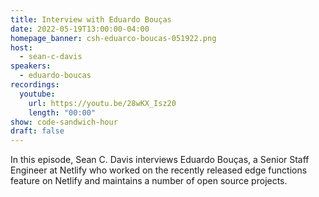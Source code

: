 ```yaml
---
title: Interview with Eduardo Bouças
date: 2022-05-19T13:00:00-04:00
homepage_banner: csh-eduarco-boucas-051922.png
host:
  - sean-c-davis
speakers:
  - eduardo-boucas
recordings:
  youtube:
    url: https://youtu.be/28wKX_Isz20
    length: "00:00"
show: code-sandwich-hour
draft: false
---
```


In this episode, Sean C. Davis interviews Eduardo Bouças, a Senior Staff Engineer at Netlify who worked on the recently released edge functions feature on Netlify and maintains a number of open source projects.
